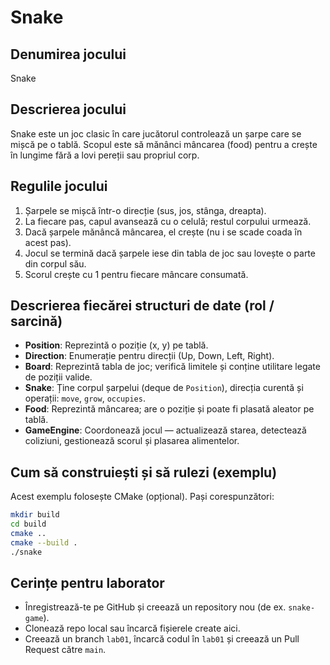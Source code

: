 # Snake

## Denumirea jocului
Snake

## Descrierea jocului
Snake este un joc clasic în care jucătorul controlează un șarpe care se mișcă pe o tablă. Scopul este să mănânci mâncarea (food) pentru a crește în lungime fără a lovi pereții sau propriul corp.

## Regulile jocului
1. Șarpele se mișcă într-o direcție (sus, jos, stânga, dreapta).
2. La fiecare pas, capul avansează cu o celulă; restul corpului urmează.
3. Dacă șarpele mănâncă mâncarea, el crește (nu i se scade coada în acest pas).
4. Jocul se termină dacă șarpele iese din tabla de joc sau lovește o parte din corpul său.
5. Scorul crește cu 1 pentru fiecare mâncare consumată.

## Descrierea fiecărei structuri de date (rol / sarcină)
- **Position**: Reprezintă o poziție (x, y) pe tablă.
- **Direction**: Enumerație pentru direcții (Up, Down, Left, Right).
- **Board**: Reprezintă tabla de joc; verifică limitele și conține utilitare legate de poziții valide.
- **Snake**: Ține corpul șarpelui (deque de `Position`), direcția curentă și operații: `move`, `grow`, `occupies`.
- **Food**: Reprezintă mâncarea; are o poziție și poate fi plasată aleator pe tablă.
- **GameEngine**: Coordonează jocul — actualizează starea, detectează coliziuni, gestionează scorul și plasarea alimentelor.

## Cum să construiești și să rulezi (exemplu)
Acest exemplu folosește CMake (opțional). Pași corespunzători:
```bash
mkdir build
cd build
cmake ..
cmake --build .
./snake
```

## Cerințe pentru laborator
- Înregistrează-te pe GitHub și creează un repository nou (de ex. `snake-game`).
- Clonează repo local sau încarcă fișierele create aici.
- Creează un branch `lab01`, încarcă codul în `lab01` și creează un Pull Request către `main`.
